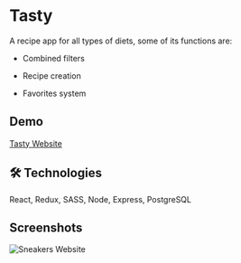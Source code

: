 # Tasty

A recipe app for all types of diets, some of its functions are:

- Combined filters

- Recipe creation

- Favorites system


## Demo

[Tasty Website](https://tasty.bautistapietraroia.com.ar/)


## 🛠 Technologies
React, Redux, SASS, Node, Express, PostgreSQL


## Screenshots

![Sneakers Website](https://i.imgur.com/C6WFR7t.png)

